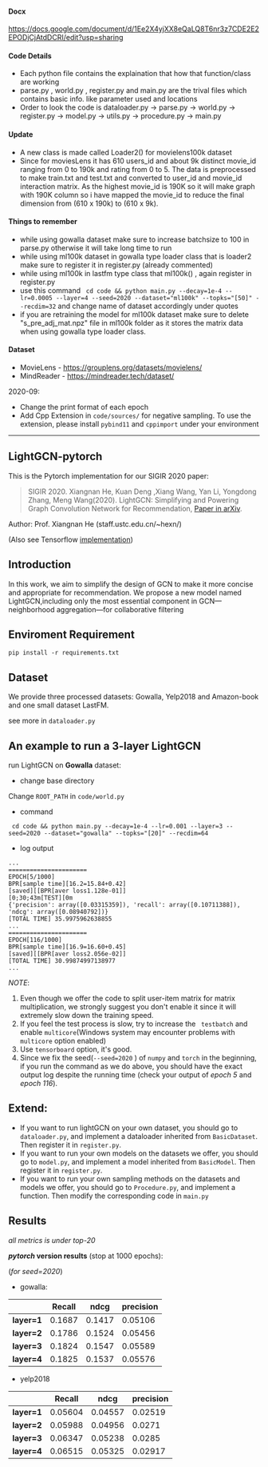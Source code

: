 #### Docx 
https://docs.google.com/document/d/1Ee2X4yjXX8eQaLQ8T6nr3z7CDE2E2EPODjCjAtdDCRI/edit?usp=sharing 

#### Code Details 
* Each python file contains the explaination that how that function/class are working 
* parse.py , world.py , register.py and main.py are the trival files which contains basic info. like parameter used and locations 
* Order to look the code is dataloader.py -> parse.py -> world.py -> register.py -> model.py -> utils.py -> procedure.py -> main.py


#### Update

*   A new class is made called Loader2() for movielens100k dataset 
*   Since for moviesLens it has 610 users_id and about 9k distinct movie_id ranging from 0 to 190k and rating from 0 to 5. The data is preprocessed to make train.txt and test.txt and converted to user_id and movie_id interaction matrix. As the highest movie_id is 190K so it will make graph with 190K column so i have mapped the movie_id to reduce the final dimension from (610 x 190k) to (610 x 9k).  

#### Things to remember 
* while using gowalla dataset make sure to increase batchsize to 100 in parse.py otherwise it will take long time to run 
* while using ml100k dataset in gowalla type loader class that is loader2 make sure to register it in register.py (already commented) 
* while using ml100k in lastfm type class that ml100k() , again register in register.py 
* use this command 
  ` cd code && python main.py --decay=1e-4 --lr=0.0005 --layer=4 --seed=2020 --dataset="ml100k" --topks="[50]" --recdim=32`
  and change name of dataset accordingly under quotes 
* if you are retraining the model for ml100k dataset make sure to delete "s_pre_adj_mat.npz" file in ml100k folder as it stores the matrix data when using gowalla type loader class.

#### Dataset 
* MovieLens - https://grouplens.org/datasets/movielens/ 
* MindReader - https://mindreader.tech/dataset/


2020-09:
* Change the print format of each epoch
* Add Cpp Extension in  `code/sources/`  for negative sampling. To use the extension, please install `pybind11` and `cppimport` under your environment

---

## LightGCN-pytorch

This is the Pytorch implementation for our SIGIR 2020 paper:

>SIGIR 2020. Xiangnan He, Kuan Deng ,Xiang Wang, Yan Li, Yongdong Zhang, Meng Wang(2020). LightGCN: Simplifying and Powering Graph Convolution Network for Recommendation, [Paper in arXiv](https://arxiv.org/abs/2002.02126).

Author: Prof. Xiangnan He (staff.ustc.edu.cn/~hexn/)

(Also see Tensorflow [implementation](https://github.com/kuandeng/LightGCN))

## Introduction

In this work, we aim to simplify the design of GCN to make it more concise and appropriate for recommendation. We propose a new model named LightGCN,including only the most essential component in GCN—neighborhood aggregation—for collaborative filtering



## Enviroment Requirement

`pip install -r requirements.txt`



## Dataset

We provide three processed datasets: Gowalla, Yelp2018 and Amazon-book and one small dataset LastFM.

see more in `dataloader.py`

## An example to run a 3-layer LightGCN

run LightGCN on **Gowalla** dataset:

* change base directory

Change `ROOT_PATH` in `code/world.py`

* command

` cd code && python main.py --decay=1e-4 --lr=0.001 --layer=3 --seed=2020 --dataset="gowalla" --topks="[20]" --recdim=64`

* log output

```shell
...
======================
EPOCH[5/1000]
BPR[sample time][16.2=15.84+0.42]
[saved][[BPR[aver loss1.128e-01]]
[0;30;43m[TEST][0m
{'precision': array([0.03315359]), 'recall': array([0.10711388]), 'ndcg': array([0.08940792])}
[TOTAL TIME] 35.9975962638855
...
======================
EPOCH[116/1000]
BPR[sample time][16.9=16.60+0.45]
[saved][[BPR[aver loss2.056e-02]]
[TOTAL TIME] 30.99874997138977
...
```

*NOTE*:

1. Even though we offer the code to split user-item matrix for matrix multiplication, we strongly suggest you don't enable it since it will extremely slow down the training speed.
2. If you feel the test process is slow, try to increase the ` testbatch` and enable `multicore`(Windows system may encounter problems with `multicore` option enabled)
3. Use `tensorboard` option, it's good.
4. Since we fix the seed(`--seed=2020` ) of `numpy` and `torch` in the beginning, if you run the command as we do above, you should have the exact output log despite the running time (check your output of *epoch 5* and *epoch 116*).


## Extend:
* If you want to run lightGCN on your own dataset, you should go to `dataloader.py`, and implement a dataloader inherited from `BasicDataset`.  Then register it in `register.py`.
* If you want to run your own models on the datasets we offer, you should go to `model.py`, and implement a model inherited from `BasicModel`.  Then register it in `register.py`.
* If you want to run your own sampling methods on the datasets and models we offer, you should go to `Procedure.py`, and implement a function. Then modify the corresponding code in `main.py`


## Results
*all metrics is under top-20*

***pytorch* version results** (stop at 1000 epochs):

(*for seed=2020*)

* gowalla:

|             | Recall | ndcg | precision |
| ----------- | ---------------------------- | ----------------- | ---- |
| **layer=1** | 0.1687               | 0.1417    | 0.05106 |
| **layer=2** | 0.1786                     | 0.1524    | 0.05456 |
| **layer=3** | 0.1824                | 0.1547 | 0.05589 |
| **layer=4** | 0.1825                 | 0.1537       | 0.05576 |

* yelp2018

|             | Recall | ndcg | precision |
| ----------- | ---------------------------- | ----------------- | ---- |
| **layer=1** | 0.05604     | 0.04557 | 0.02519 |
| **layer=2** | 0.05988               | 0.04956 | 0.0271 |
| **layer=3** | 0.06347          | 0.05238 | 0.0285 |
| **layer=4** | 0.06515                | 0.05325 | 0.02917 |

